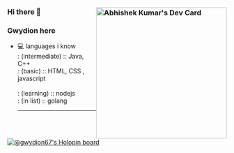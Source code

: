 ### Hi there 👋 <a href="https://app.daily.dev/gwydion67"><img style="float: right;" src="https://api.daily.dev/devcards/2e57308cbca44557aa034d9a3d90170d.png?r=hi0" width="300" alt="Abhishek Kumar's Dev Card"/></a>

### Gwydion here 
- 💻 languages i know <br>
  : (intermediate) :: Java, C++ <br>
  : (basic) :: HTML, CSS , javascript <br>  
  : (learning) :: nodejs <br> 
  : (in list) :: golang <br>
  <hr>

[![@gwydion67's Holopin board](https://holopin.me/gwydion67)](https://holopin.io/@gwydion67)

<!--
**gwydion67/gwydion67** is a ✨ _special_ ✨ repository because its `README.md` (this file) appears on your GitHub profile.

Here are some ideas to get you started:

- 🔭 I’m currently working on ...
- 🌱 I’m currently learning ...
- 👯 I’m looking to collaborate on ...
- 🤔 I’m looking for help with ...
- 💬 Ask me about ...
- 📫 How to reach me: ...
- 😄 Pronouns: ...
- ⚡ Fun fact: ...
-->
